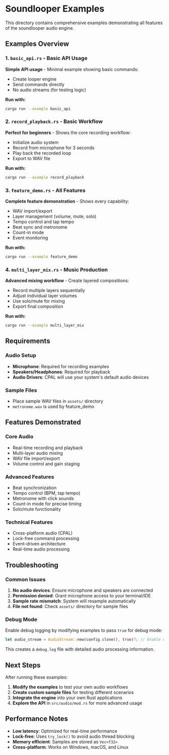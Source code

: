 # Soundlooper Examples

This directory contains comprehensive examples demonstrating all features of the soundlooper audio engine.

## Examples Overview

### 1. `basic_api.rs` - Basic API Usage
**Simple API usage** - Minimal example showing basic commands:
- Create looper engine
- Send commands directly
- No audio streams (for testing logic)

**Run with:**
```bash
cargo run --example basic_api
```

### 2. `record_playback.rs` - Basic Workflow
**Perfect for beginners** - Shows the core recording workflow:
- Initialize audio system
- Record from microphone for 3 seconds
- Play back the recorded loop
- Export to WAV file

**Run with:**
```bash
cargo run --example record_playback
```

### 3. `feature_demo.rs` - All Features
**Complete feature demonstration** - Shows every capability:
- WAV import/export
- Layer management (volume, mute, solo)
- Tempo control and tap tempo
- Beat sync and metronome
- Count-in mode
- Event monitoring

**Run with:**
```bash
cargo run --example feature_demo
```

### 4. `multi_layer_mix.rs` - Music Production
**Advanced mixing workflow** - Create layered compositions:
- Record multiple layers sequentially
- Adjust individual layer volumes
- Use solo/mute for mixing
- Export final composition

**Run with:**
```bash
cargo run --example multi_layer_mix
```

## Requirements

### Audio Setup
- **Microphone**: Required for recording examples
- **Speakers/Headphones**: Required for playback
- **Audio Drivers**: CPAL will use your system's default audio devices

### Sample Files
- Place sample WAV files in `assets/` directory
- `metronome.wav` is used by feature_demo

## Features Demonstrated

### Core Audio
- Real-time recording and playback
- Multi-layer audio mixing
- WAV file import/export
- Volume control and gain staging

### Advanced Features
- Beat synchronization
- Tempo control (BPM, tap tempo)
- Metronome with click sounds
- Count-in mode for precise timing
- Solo/mute functionality

### Technical Features
- Cross-platform audio (CPAL)
- Lock-free command processing
- Event-driven architecture
- Real-time audio processing

## Troubleshooting

### Common Issues
1. **No audio devices**: Ensure microphone and speakers are connected
2. **Permission denied**: Grant microphone access to your terminal/IDE
3. **Sample rate mismatch**: System will resample automatically
4. **File not found**: Check `assets/` directory for sample files

### Debug Mode
Enable debug logging by modifying examples to pass `true` for debug mode:
```rust
let audio_stream = AudioStream::new(config.clone(), true)?; // Enable debug
```
This creates a `debug.log` file with detailed audio processing information.

## Next Steps

After running these examples:
1. **Modify the examples** to test your own audio workflows
2. **Create custom sample files** for testing different scenarios
3. **Integrate the engine** into your own Rust applications
4. **Explore the API** in `src/audio/mod.rs` for more advanced usage

## Performance Notes

- **Low latency**: Optimized for real-time performance
- **Lock-free**: Uses `try_lock()` to avoid audio thread blocking
- **Memory efficient**: Samples are stored as `Vec<f32>`
- **Cross-platform**: Works on Windows, macOS, and Linux
